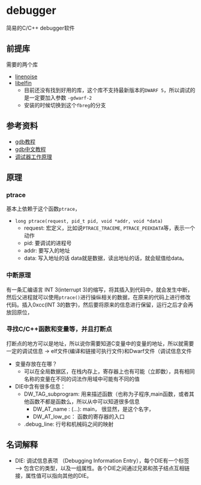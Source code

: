 # debugger

简易的C/C++ debugger软件

## 前提库

需要的两个库

- [linenoise](https://github.com/antirez/linenoise)
- [libelfin ](https://github.com/TartanLlama/libelfin/tree/fbreg)
  - 目前还没有找到好用的库，这个库不支持最新版本的`DWARF 5`，所以调试的是一定要加入参数 `-gdwarf-2`
  - 安装的时候切换到这个`fbreg`的分支


## 参考资料

- [gdb教程](https://blog.tartanllama.xyz/writing-a-linux-debugger-setup/)
- [gdb中文教程](https://paper.seebug.org/2051/)
- [调试器工作原理](https://abcdxyzk.github.io/blog/2013/11/29/debug-debuger-3/)

## 原理

### ptrace

基本上依赖于这个函数`ptrace`，

- `long ptrace(request, pid_t pid, void *addr, void *data)`
  - request: 宏定义，比如说`PTRACE_TRACEME`, `PTRACE_PEEKDATA`等，表示一个动作
  - pid: 要调试的进程号
  - addr: 要写入的地址
  - data: 写入地址的话 data就是数据，读出地址的话，就会赋值给data。

### 中断原理

有一条汇编语言 INT 3(interrupt 3)的缩写，将其插入到代码中，就会发生中断，然后父进程就可以使用`ptrace()`进行操纵相关的数据，在原来的代码上进行修改代码。插入0xcc(INT 3的数字)，然后要将原来的信息进行保留，运行之后才会再放回原位，

### 寻找C/C++函数和变量等，并且打断点

打断点的地方可以是地址，所以说你需要知道C变量中的变量的地址，所以就需要一定的调试信息 -> elf文件(编译和链接可执行文件)和Dwarf文件（调试信息文件

- 变量存放在在哪？
  - 可以在全局数据区，在栈内存上，寄存器上也有可能（立即数），具有相同名称的变量在不同的词法作用域中可能有不同的值
- DIE中含有很多信息：
  - DW_TAG_subprogram: 用来描述函数（也称为子程序,main函数，或者其他函数不都是函数么，所以从中可以知道很多信息
    - DW_AT_name  : (...): main， 很显然，是这个名字，
    - DW_AT_low_pc： 函数的寄存器的入口    
  - .debug_line: 行号和机械码之间的映射

## 名词解释

- DIE: 调试信息表项 （Debugging Information Entry），每个DIE有一个标签 ——> 包含它的类型，以及一组属性。各个DIE之间通过兄弟和孩子结点互相链接，属性值可以指向其他的DIE。


